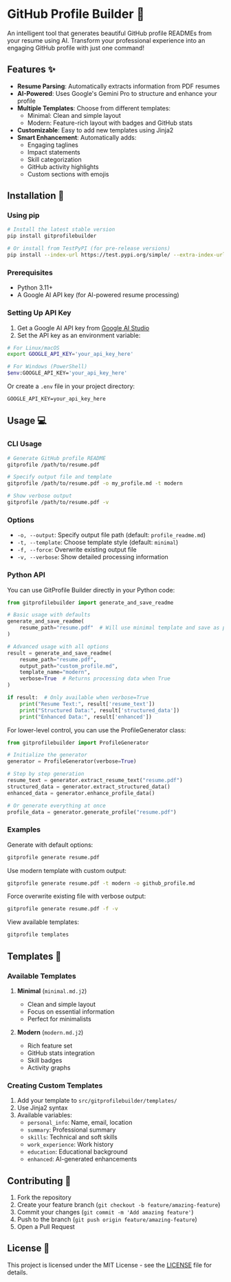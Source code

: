 # GitHub Profile Builder 🚀

An intelligent tool that generates beautiful GitHub profile READMEs from your resume using AI. Transform your professional experience into an engaging GitHub profile with just one command!

## Features ✨

- **Resume Parsing**: Automatically extracts information from PDF resumes
- **AI-Powered**: Uses Google's Gemini Pro to structure and enhance your profile
- **Multiple Templates**: Choose from different templates:
  - Minimal: Clean and simple layout
  - Modern: Feature-rich layout with badges and GitHub stats
- **Customizable**: Easy to add new templates using Jinja2
- **Smart Enhancement**: Automatically adds:
  - Engaging taglines
  - Impact statements
  - Skill categorization
  - GitHub activity highlights
  - Custom sections with emojis

## Installation 🚀

### Using pip

```bash
# Install the latest stable version
pip install gitprofilebuilder

# Or install from TestPyPI (for pre-release versions)
pip install --index-url https://test.pypi.org/simple/ --extra-index-url https://pypi.org/simple/ gitprofilebuilder
```

### Prerequisites
- Python 3.11+
- A Google AI API key (for AI-powered resume processing)

### Setting Up API Key

1. Get a Google AI API key from [Google AI Studio](https://makersuite.google.com/app/apikey)
2. Set the API key as an environment variable:

```bash
# For Linux/macOS
export GOOGLE_API_KEY='your_api_key_here'

# For Windows (PowerShell)
$env:GOOGLE_API_KEY='your_api_key_here'
```

Or create a `.env` file in your project directory:

```
GOOGLE_API_KEY=your_api_key_here
```

## Usage 💻

### CLI Usage

```bash
# Generate GitHub profile README
gitprofile /path/to/resume.pdf

# Specify output file and template
gitprofile /path/to/resume.pdf -o my_profile.md -t modern

# Show verbose output
gitprofile /path/to/resume.pdf -v
```

### Options
- `-o, --output`: Specify output file path (default: `profile_readme.md`)
- `-t, --template`: Choose template style (default: `minimal`)
- `-f, --force`: Overwrite existing output file
- `-v, --verbose`: Show detailed processing information

### Python API

You can use GitProfile Builder directly in your Python code:

```python
from gitprofilebuilder import generate_and_save_readme

# Basic usage with defaults
generate_and_save_readme(
    resume_path="resume.pdf"  # Will use minimal template and save as profile_readme.md
)

# Advanced usage with all options
result = generate_and_save_readme(
    resume_path="resume.pdf",
    output_path="custom_profile.md",
    template_name="modern",
    verbose=True  # Returns processing data when True
)

if result:  # Only available when verbose=True
    print("Resume Text:", result['resume_text'])
    print("Structured Data:", result['structured_data'])
    print("Enhanced Data:", result['enhanced'])
```

For lower-level control, you can use the ProfileGenerator class:

```python
from gitprofilebuilder import ProfileGenerator

# Initialize the generator
generator = ProfileGenerator(verbose=True)

# Step by step generation
resume_text = generator.extract_resume_text("resume.pdf")
structured_data = generator.extract_structured_data()
enhanced_data = generator.enhance_profile_data()

# Or generate everything at once
profile_data = generator.generate_profile("resume.pdf")
```

### Examples

Generate with default options:
```bash
gitprofile generate resume.pdf
```

Use modern template with custom output:
```bash
gitprofile generate resume.pdf -t modern -o github_profile.md
```

Force overwrite existing file with verbose output:
```bash
gitprofile generate resume.pdf -f -v
```

View available templates:
```bash
gitprofile templates
```

## Templates 🎨

### Available Templates

1. **Minimal** (`minimal.md.j2`)
   - Clean and simple layout
   - Focus on essential information
   - Perfect for minimalists

2. **Modern** (`modern.md.j2`)
   - Rich feature set
   - GitHub stats integration
   - Skill badges
   - Activity graphs

### Creating Custom Templates

1. Add your template to `src/gitprofilebuilder/templates/`
2. Use Jinja2 syntax
3. Available variables:
   - `personal_info`: Name, email, location
   - `summary`: Professional summary
   - `skills`: Technical and soft skills
   - `work_experience`: Work history
   - `education`: Educational background
   - `enhanced`: AI-generated enhancements

## Contributing 🤝

1. Fork the repository
2. Create your feature branch (`git checkout -b feature/amazing-feature`)
3. Commit your changes (`git commit -m 'Add amazing feature'`)
4. Push to the branch (`git push origin feature/amazing-feature`)
5. Open a Pull Request

## License 📝

This project is licensed under the MIT License - see the [LICENSE](LICENSE) file for details.
